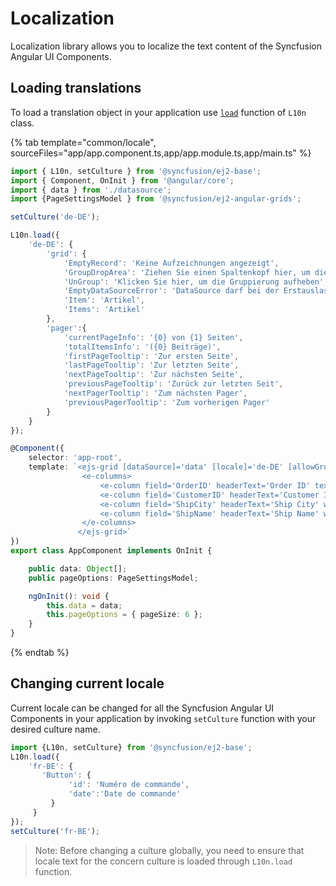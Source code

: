 # Localization

Localization library allows you to localize the text content of the Syncfusion Angular UI Components.

## Loading translations

To load a translation object in your application use [`load`](https://ej2.syncfusion.com/documentation/api/base/l10n#load) function of `L10n` class.

{% tab template="common/locale", sourceFiles="app/app.component.ts,app/app.module.ts,app/main.ts" %}

```typescript
import { L10n, setCulture } from '@syncfusion/ej2-base';
import { Component, OnInit } from '@angular/core';
import { data } from './datasource';
import {PageSettingsModel } from '@syncfusion/ej2-angular-grids';

setCulture('de-DE');

L10n.load({
    'de-DE': {
        'grid': {
            'EmptyRecord': 'Keine Aufzeichnungen angezeigt',
            'GroupDropArea': 'Ziehen Sie einen Spaltenkopf hier, um die Gruppe ihre Spalte',
            'UnGroup': 'Klicken Sie hier, um die Gruppierung aufheben',
            'EmptyDataSourceError': 'DataSource darf bei der Erstauslastung nicht leer sein, da Spalten aus der dataSource im AutoGenerate Spaltenraster',
            'Item': 'Artikel',
            'Items': 'Artikel'
        },
        'pager':{
            'currentPageInfo': '{0} von {1} Seiten',
            'totalItemsInfo': '({0} Beiträge)',
            'firstPageTooltip': 'Zur ersten Seite',
            'lastPageTooltip': 'Zur letzten Seite',
            'nextPageTooltip': 'Zur nächsten Seite',
            'previousPageTooltip': 'Zurück zur letzten Seit',
            'nextPagerTooltip': 'Zum nächsten Pager',
            'previousPagerTooltip': 'Zum vorherigen Pager'
        }
    }
});

@Component({
    selector: 'app-root',
    template: `<ejs-grid [dataSource]='data' [locale]='de-DE' [allowGrouping]='true' [allowPaging]='true' [pageSettings]='pageOptions' height='220px'>
                <e-columns>
                    <e-column field='OrderID' headerText='Order ID' textAlign='Right' width=120></e-column>
                    <e-column field='CustomerID' headerText='Customer ID' width=150></e-column>
                    <e-column field='ShipCity' headerText='Ship City' width=150></e-column>
                    <e-column field='ShipName' headerText='Ship Name' width=150></e-column>
                </e-columns>
               </ejs-grid>`
})
export class AppComponent implements OnInit {

    public data: Object[];
    public pageOptions: PageSettingsModel;

    ngOnInit(): void {
        this.data = data;
        this.pageOptions = { pageSize: 6 };
    }
}
```

{% endtab %}

## Changing current locale

Current locale can be changed for all the Syncfusion Angular UI Components in your application by
invoking `setCulture` function with your desired culture name.

```typescript
import {L10n, setCulture} from '@syncfusion/ej2-base';
L10n.load({
    'fr-BE': {
       'Button': {
             'id': 'Numéro de commande',
             'date':'Date de commande'
         }
     }
});
setCulture('fr-BE');
```

>Note: Before changing a culture globally, you need to ensure that locale text for the concern   culture is loaded through `L10n.load` function.

